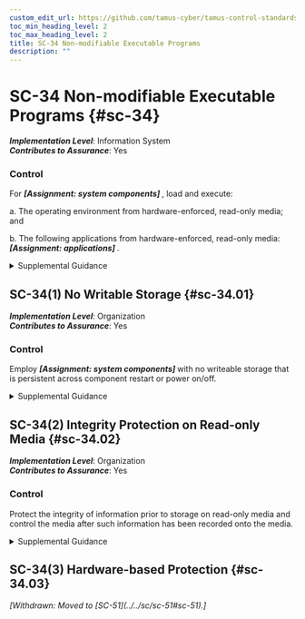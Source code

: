 ```yaml
---
custom_edit_url: https://github.com/tamus-cyber/tamus-control-standards/tree/main/content/tamus.edu/TAMUS_profile.xml
toc_min_heading_level: 2
toc_max_heading_level: 2
title: SC-34 Non-modifiable Executable Programs
description: ""
---
```


# SC-34 Non-modifiable Executable Programs {#sc-34}

_**Implementation Level**_: Information System\
_**Contributes to Assurance**_: Yes

### Control

For <strong> <em>[Assignment: system components]</em> </strong> , load and execute:

a. The operating environment from hardware-enforced, read-only media; and

b. The following applications from hardware-enforced, read-only media: <strong> <em>[Assignment: applications]</em> </strong>.

<details>
  <summary>Supplemental Guidance</summary>

The operating environment for a system contains the code that hosts applications, including operating systems, executives, or virtual machine monitors (i.e., hypervisors). It can also include certain applications that run directly on hardware platforms. Hardware-enforced, read-only media include Compact Disc-Recordable (CD-R) and Digital Versatile Disc-Recordable (DVD-R) disk drives as well as one-time, programmable, read-only memory. The use of non-modifiable storage ensures the integrity of software from the point of creation of the read-only image. The use of reprogrammable, read-only memory can be accepted as read-only media provided that integrity can be adequately protected from the point of initial writing to the insertion of the memory into the system, and there are reliable hardware protections against reprogramming the memory while installed in organizational systems.

</details>

## SC-34(1) No Writable Storage {#sc-34.01}

_**Implementation Level**_: Organization\
_**Contributes to Assurance**_: Yes

### Control

Employ <strong> <em>[Assignment: system components]</em> </strong> with no writeable storage that is persistent across component restart or power on/off.

<details>
  <summary>Supplemental Guidance</summary>

Disallowing writeable storage eliminates the possibility of malicious code insertion via persistent, writeable storage within the designated system components. The restriction applies to fixed and removable storage, with the latter being addressed either directly or as specific restrictions imposed through access controls for mobile devices.

</details>

## SC-34(2) Integrity Protection on Read-only Media {#sc-34.02}

_**Implementation Level**_: Organization\
_**Contributes to Assurance**_: Yes

### Control

Protect the integrity of information prior to storage on read-only media and control the media after such information has been recorded onto the media.

<details>
  <summary>Supplemental Guidance</summary>

Controls prevent the substitution of media into systems or the reprogramming of programmable read-only media prior to installation into the systems. Integrity protection controls include a combination of prevention, detection, and response.

</details>

## SC-34(3) Hardware-based Protection {#sc-34.03}


<prop xmlns="http://csrc.nist.gov/ns/oscal/1.0" name="status" value="withdrawn">
               <em>[Withdrawn: Moved to [SC-51](../../sc/sc-51#sc-51).]</em>
            </prop>
            

